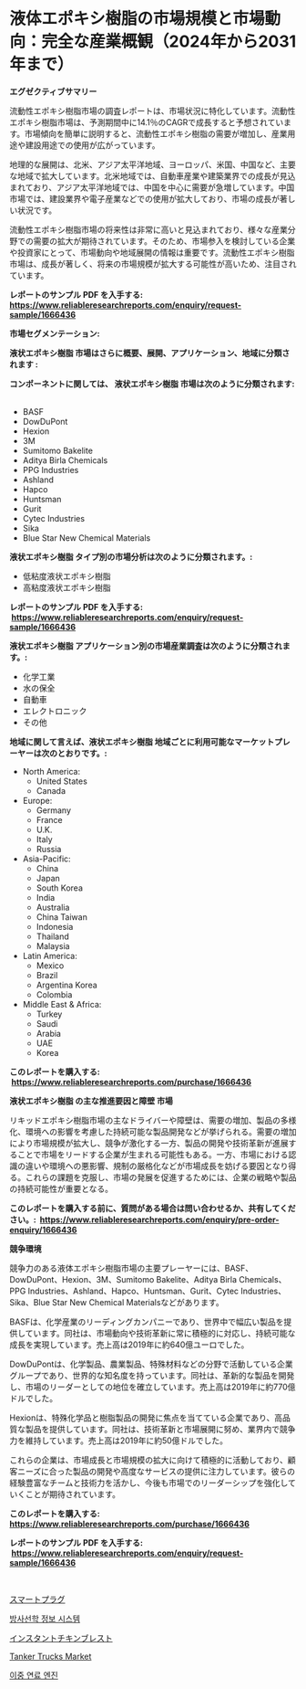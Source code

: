 <p><h1>液体エポキシ樹脂の市場規模と市場動向：完全な産業概観（2024年から2031年まで）</h1></p><p><strong>エグゼクティブサマリー</strong></p>
<p><p>流動性エポキシ樹脂市場の調査レポートは、市場状況に特化しています。流動性エポキシ樹脂市場は、予測期間中に14.1％のCAGRで成長すると予想されています。市場傾向を簡単に説明すると、流動性エポキシ樹脂の需要が増加し、産業用途や建設用途での使用が広がっています。</p><p>地理的な展開は、北米、アジア太平洋地域、ヨーロッパ、米国、中国など、主要な地域で拡大しています。北米地域では、自動車産業や建築業界での成長が見込まれており、アジア太平洋地域では、中国を中心に需要が急増しています。中国市場では、建設業界や電子産業などでの使用が拡大しており、市場の成長が著しい状況です。</p><p>流動性エポキシ樹脂市場の将来性は非常に高いと見込まれており、様々な産業分野での需要の拡大が期待されています。そのため、市場参入を検討している企業や投資家にとって、市場動向や地域展開の情報は重要です。流動性エポキシ樹脂市場は、成長が著しく、将来の市場規模が拡大する可能性が高いため、注目されています。</p></p>
<p><strong>レポートのサンプル PDF を入手する: <a href="https://www.reliableresearchreports.com/enquiry/request-sample/1666436">https://www.reliableresearchreports.com/enquiry/request-sample/1666436</a></strong></p>
<p><strong>市場セグメンテーション:</strong></p>
<p><strong> 液状エポキシ樹脂 市場はさらに概要、展開、アプリケーション、地域に分類されます :</strong></p>
<p><strong>コンポーネントに関しては、 液状エポキシ樹脂 市場は次のように分類されます: &nbsp;</strong></p>
<p><ul><li>BASF</li><li>DowDuPont</li><li>Hexion</li><li>3M</li><li>Sumitomo Bakelite</li><li>Aditya Birla Chemicals</li><li>PPG Industries</li><li>Ashland</li><li>Hapco</li><li>Huntsman</li><li>Gurit</li><li>Cytec Industries</li><li>Sika</li><li>Blue Star New Chemical Materials</li></ul></p>
<p><strong> 液状エポキシ樹脂 タイプ別の市場分析は次のように分類されます。:</strong></p>
<p><ul><li>低粘度液状エポキシ樹脂</li><li>高粘度液状エポキシ樹脂</li></ul></p>
<p><strong>レポートのサンプル PDF を入手する: &nbsp;<a href="https://www.reliableresearchreports.com/enquiry/request-sample/1666436">https://www.reliableresearchreports.com/enquiry/request-sample/1666436</a></strong></p>
<p><strong> 液状エポキシ樹脂 アプリケーション別の市場産業調査は次のように分類されます。:</strong></p>
<p><ul><li>化学工業</li><li>水の保全</li><li>自動車</li><li>エレクトロニック</li><li>その他</li></ul></p>
<p><strong>地域に関して言えば、液状エポキシ樹脂 地域ごとに利用可能なマーケットプレーヤーは次のとおりです。:</strong></p>
<p><ul>
    <li>
        North America:
        <ul>
            <li>United States</li>
            <li>Canada</li>
        </ul>
    </li>
    <li>
        Europe:
        <ul>
            <li>Germany</li>
            <li>France</li>
            <li>U.K.</li>
            <li>Italy</li>
            <li>Russia</li>
        </ul>
    </li>
    <li>
        Asia-Pacific:
        <ul>
            <li>China</li>
            <li>Japan</li>
            <li>South Korea</li>
            <li>India</li>
            <li>Australia</li>
            <li>China Taiwan</li>
            <li>Indonesia</li>
            <li>Thailand</li>
            <li>Malaysia</li>
        </ul>
    </li>
    <li>
        Latin America:
        <ul>
            <li>Mexico</li>
            <li>Brazil</li>
            <li>Argentina Korea</li>
            <li>Colombia</li>
        </ul>
    </li>
    <li>
        Middle East & Africa:
        <ul>
            <li>Turkey</li>
            <li>Saudi</li>
            <li>Arabia</li>
            <li>UAE</li>
            <li>Korea</li>
        </ul>
    </li>
    </ul></p>
<p><strong>このレポートを購入する: &nbsp;<a href="https://www.reliableresearchreports.com/purchase/1666436">https://www.reliableresearchreports.com/purchase/1666436</a></strong></p>
<p><strong>液状エポキシ樹脂 の主な推進要因と障壁 市場</strong></p>
<p><p>リキッドエポキシ樹脂市場の主なドライバーや障壁は、需要の増加、製品の多様化、環境への影響を考慮した持続可能な製品開発などが挙げられる。需要の増加により市場規模が拡大し、競争が激化する一方、製品の開発や技術革新が進展することで市場をリードする企業が生まれる可能性もある。一方、市場における認識の違いや環境への悪影響、規制の厳格化などが市場成長を妨げる要因となり得る。これらの課題を克服し、市場の発展を促進するためには、企業の戦略や製品の持続可能性が重要となる。</p></p>
<p><strong>このレポートを購入する前に、質問がある場合は問い合わせるか、共有してください。:&nbsp; <a href="https://www.reliableresearchreports.com/enquiry/pre-order-enquiry/1666436">https://www.reliableresearchreports.com/enquiry/pre-order-enquiry/1666436</a></strong></p>
<p><strong>競争環境</strong></p>
<p><p>競争力のある液体エポキシ樹脂市場の主要プレーヤーには、BASF、DowDuPont、Hexion、3M、Sumitomo Bakelite、Aditya Birla Chemicals、PPG Industries、Ashland、Hapco、Huntsman、Gurit、Cytec Industries、Sika、Blue Star New Chemical Materialsなどがあります。</p><p>BASFは、化学産業のリーディングカンパニーであり、世界中で幅広い製品を提供しています。同社は、市場動向や技術革新に常に積極的に対応し、持続可能な成長を実現しています。売上高は2019年に約640億ユーロでした。</p><p>DowDuPontは、化学製品、農業製品、特殊材料などの分野で活動している企業グループであり、世界的な知名度を持っています。同社は、革新的な製品を開発し、市場のリーダーとしての地位を確立しています。売上高は2019年に約770億ドルでした。</p><p>Hexionは、特殊化学品と樹脂製品の開発に焦点を当てている企業であり、高品質な製品を提供しています。同社は、技術革新と市場展開に努め、業界内で競争力を維持しています。売上高は2019年に約50億ドルでした。</p><p>これらの企業は、市場成長と市場規模の拡大に向けて積極的に活動しており、顧客ニーズに合った製品の開発や高度なサービスの提供に注力しています。彼らの経験豊富なチームと技術力を活かし、今後も市場でのリーダーシップを強化していくことが期待されています。</p></p>
<p><strong>このレポートを購入する: &nbsp; <a href="https://www.reliableresearchreports.com/purchase/1666436">https://www.reliableresearchreports.com/purchase/1666436</a></strong></p>
<p><strong>レポートのサンプル PDF を入手する: &nbsp;<a href="https://www.reliableresearchreports.com/enquiry/request-sample/1666436">https://www.reliableresearchreports.com/enquiry/request-sample/1666436</a></strong><strong></strong></p>
<p>&nbsp;</p>
<p><p><a href="https://medium.com/@emmittkutch2023/%E3%82%B9%E3%83%9E%E3%83%BC%E3%83%88%E3%83%97%E3%83%A9%E3%82%B0%E5%B8%82%E5%A0%B4%E3%81%AE%E6%8C%87%E6%A8%99%E3%82%92%E8%A7%A3%E8%AA%AD%E3%81%99%E3%82%8B-%E3%82%B7%E3%82%A7%E3%82%A2-%E3%83%88%E3%83%AC%E3%83%B3%E3%83%89-%E6%88%90%E9%95%B7%E3%83%91%E3%82%BF%E3%83%BC%E3%83%B3-4920a5126203">スマートプラグ</a></p><p><a href="https://github.com/Penelolack456456/Market-Research-Report-List-1/blob/main/873199313009.md">방사선학 정보 시스템</a></p><p><a href="https://github.com/cbigkbh02719/Market-Research-Report-List-1/blob/main/928937713986.md">インスタントチキンブレスト</a></p><p><a href="https://issuu.com/reportprime-2/docs/tanker-trucks-market-size-2030.pptx">Tanker Trucks Market</a></p><p><a href="https://medium.com/@gabrielblanda5656/%EB%93%80%EC%96%BC-%EC%97%B0%EB%A3%8C-%EC%97%94%EC%A7%84-%EC%8B%9C%EC%9E%A5-%EB%B6%84%EC%84%9D-%EA%B8%80%EB%A1%9C%EB%B2%8C-%EC%82%B0%EC%97%85-%EC%A0%84%EB%A7%9D%EA%B3%BC-%EC%98%88%EC%B8%A1-2024%EB%85%84%EB%B6%80%ED%84%B0-2031%EB%85%84%EA%B9%8C%EC%A7%80-cefdcd56d3ae">이중 연료 엔진</a></p></p>